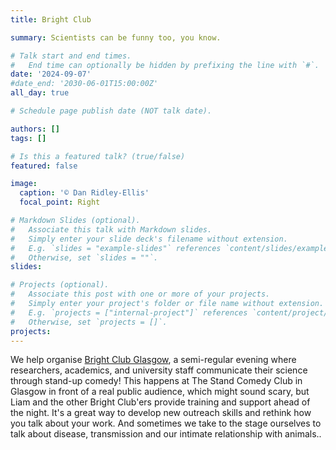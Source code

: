 ```yaml
---
title: Bright Club

summary: Scientists can be funny too, you know.

# Talk start and end times.
#   End time can optionally be hidden by prefixing the line with `#`.
date: '2024-09-07'
#date_end: '2030-06-01T15:00:00Z'
all_day: true

# Schedule page publish date (NOT talk date).

authors: []
tags: []

# Is this a featured talk? (true/false)
featured: false

image:
  caption: '© Dan Ridley-Ellis'
  focal_point: Right

# Markdown Slides (optional).
#   Associate this talk with Markdown slides.
#   Simply enter your slide deck's filename without extension.
#   E.g. `slides = "example-slides"` references `content/slides/example-slides.md`.
#   Otherwise, set `slides = ""`.
slides:

# Projects (optional).
#   Associate this post with one or more of your projects.
#   Simply enter your project's folder or file name without extension.
#   E.g. `projects = ["internal-project"]` references `content/project/deep-learning/index.md`.
#   Otherwise, set `projects = []`.
projects:
---
```


We help organise [Bright Club Glasgow](https://www.facebook.com/brightclubglasgow/), a semi-regular evening where researchers, academics, and university staff communicate their science through stand-up comedy! This happens at The Stand Comedy Club in Glasgow in front of a real public audience, which might sound scary, but Liam and the other Bright Club'ers provide training and support ahead of the night. It's a great way to develop new outreach skills and rethink how you talk about your work. And sometimes we take to the stage ourselves to talk about disease, transmission and our intimate relationship with animals..

